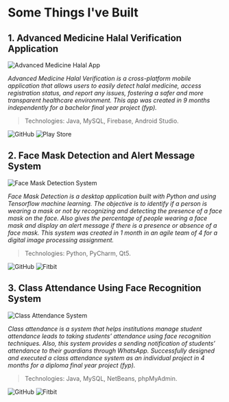 # Some Things I've Built 

## 1. Advanced Medicine Halal Verification Application 

![Advanced Medicine Halal App](https://placebear.com/300/300)
 
*Advanced Medicine Halal Verification is a cross-platform mobile application that allows users to easily detect halal medicine, access registration status, and report any issues, fostering a safer and more transparent healthcare environment. This app was created in 9 months independently for a bachelor final year project (fyp).*
> Technologies: Java, MySQL, Firebase, Android Studio.

![GitHub](https://img.shields.io/badge/View%20Code-%23121011.svg?style=for-the-badge&logo=github&logoColor=white)  ![Play Store](https://img.shields.io/badge/Try%20Demo-414141?style=for-the-badge&logo=google-play&logoColor=white)


## 2. Face Mask Detection and Alert Message System 

![Face Mask Detection System](https://placebear.com/300/300)
 
*Face Mask Detection is a desktop application built with Python and using Tensorflow machine learning. The objective is to identify if a person is wearing a mask or not by recognizing and detecting the presence of a face mask on the face. Also gives the percentage of people wearing a face mask and display an alert message if there is a presence or absence of a face mask. This system was created in 1 month in an agile team of 4 for a digital image processing assignment.*
> Technologies: Python, PyCharm, Qt5.

![GitHub](https://img.shields.io/badge/View%20Code-%23121011.svg?style=for-the-badge&logo=github&logoColor=white)  ![Fitbit](https://img.shields.io/badge/Try%20Demo-00B0B9?style=for-the-badge&logo=fitbit&logoColor=white)


## 3. Class Attendance Using Face Recognition System 

![Class Attendance System](https://placebear.com/300/300)
 
*Class attendance is a system that helps institutions manage student attendance leads to taking students’ attendance using face recognition techniques. Also, this system provides a sending notification of students’ attendance to their guardians through WhatsApp. Successfully designed and executed a class attendance system as an individual project in 4 months for a diploma final year project (fyp).*
> Technologies: Java, MySQL, NetBeans, phpMyAdmin.

![GitHub](https://img.shields.io/badge/View%20Code-%23121011.svg?style=for-the-badge&logo=github&logoColor=white)  ![Fitbit](https://img.shields.io/badge/Try%20Demo-00B0B9?style=for-the-badge&logo=fitbit&logoColor=white)
